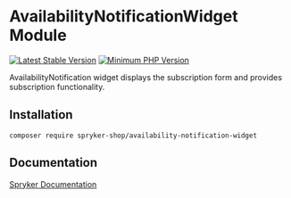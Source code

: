 # AvailabilityNotificationWidget Module
[![Latest Stable Version](https://poser.pugx.org/spryker-shop/availability-notification-widget/v/stable.svg)](https://packagist.org/packages/spryker-shop/availability-notification-widget)
[![Minimum PHP Version](https://img.shields.io/badge/php-%3E%3D%208.0-8892BF.svg)](https://php.net/)

AvailabilityNotification widget displays the subscription form and provides subscription functionality.

## Installation

```
composer require spryker-shop/availability-notification-widget
```

## Documentation

[Spryker Documentation](https://docs.spryker.com)
